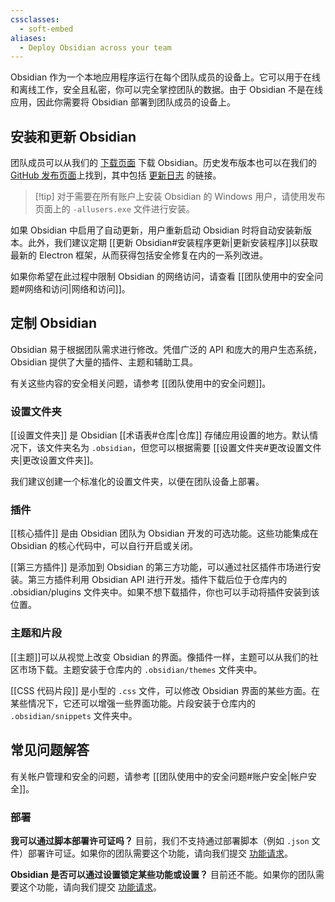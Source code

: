 ```yaml
---
cssclasses:
  - soft-embed
aliases:
  - Deploy Obsidian across your team
---
```

Obsidian 作为一个本地应用程序运行在每个团队成员的设备上。它可以用于在线和离线工作，安全且私密，你可以完全掌控团队的数据。由于 Obsidian 不是在线应用，因此你需要将 Obsidian 部署到团队成员的设备上。

## 安装和更新 Obsidian

团队成员可以从我们的 [下载页面](https://obsidian.md/download) 下载 Obsidian。历史发布版本也可以在我们的 [GitHub 发布页面](https://github.com/obsidianmd/obsidian-releases/releases)上找到，其中包括 [更新日志](https://obsidian.md/changelog) 的链接。

> [!tip] 对于需要在所有账户上安装 Obsidian 的 Windows 用户，请使用发布页面上的 `-allusers.exe` 文件进行安装。

如果 Obsidian 中启用了自动更新，用户重新启动 Obsidian 时将自动安装新版本。此外，我们建议定期 [[更新 Obsidian#安装程序更新|更新安装程序]]以获取最新的 Electron 框架，从而获得包括安全修复在内的一系列改进。

如果你希望在此过程中限制 Obsidian 的网络访问，请查看 [[团队使用中的安全问题#网络和访问|网络和访问]]。

## 定制 Obsidian

Obsidian 易于根据团队需求进行修改。凭借广泛的 API 和庞大的用户生态系统，Obsidian 提供了大量的插件、主题和辅助工具。

有关这些内容的安全相关问题，请参考 [[团队使用中的安全问题]]。

### 设置文件夹

[[设置文件夹]] 是 Obsidian [[术语表#仓库|仓库]] 存储应用设置的地方。默认情况下，该文件夹名为 `.obsidian`，但您可以根据需要 [[设置文件夹#更改设置文件夹|更改设置文件夹]]。

我们建议创建一个标准化的设置文件夹，以便在团队设备上部署。

### 插件

[[核心插件]] 是由 Obsidian 团队为 Obsidian 开发的可选功能。这些功能集成在 Obsidian 的核心代码中，可以自行开启或关闭。

[[第三方插件]] 是添加到 Obsidian 的第三方功能，可以通过社区插件市场进行安装。第三方插件利用 Obsidian API 进行开发。插件下载后位于仓库内的 .obsidian/plugins 文件夹中。如果不想下载插件，你也可以手动将插件安装到该位置。

### 主题和片段

[[主题]]可以从视觉上改变 Obsidian 的界面。像插件一样，主题可以从我们的社区市场下载。主题安装于仓库内的 `.obsidian/themes` 文件夹中。

[[CSS 代码片段]] 是小型的 `.css` 文件，可以修改 Obsidian 界面的某些方面。在某些情况下，它还可以增强一些界面功能。片段安装于仓库内的 `.obsidian/snippets` 文件夹中。

## 常见问题解答

有关帐户管理和安全的问题，请参考 [[团队使用中的安全问题#账户安全|帐户安全]]。

### 部署

**我可以通过脚本部署许可证吗？**
目前，我们不支持通过部署脚本（例如 `.json` 文件）部署许可证。如果你的团队需要这个功能，请向我们提交 [功能请求](https://forum.obsidian.md/c/feature-requests/8)。

**Obsidian 是否可以通过设置锁定某些功能或设置？**
目前还不能。如果你的团队需要这个功能，请向我们提交 [功能请求](https://forum.obsidian.md/c/feature-requests/8)。